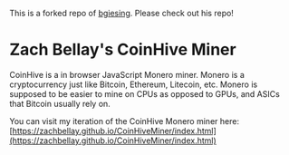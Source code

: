 This is a forked repo of [bgiesing](https://github.com/bgiesing/CoinHiveMiner). Please check out his repo!

# Zach Bellay's CoinHive Miner
CoinHive is a in browser JavaScript Monero miner. Monero is a cryptocurrency just like Bitcoin, Ethereum, Litecoin, etc. Monero is supposed to be easier to mine on CPUs as opposed to GPUs, and ASICs that Bitcoin usually rely on. 

You can visit my iteration of the CoinHive Monero miner here: [https://zachbellay.github.io/CoinHiveMiner/index.html](https://zachbellay.github.io/CoinHiveMiner/index.html)
